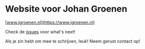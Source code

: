 # Website voor Johan Groenen

[www.jgroenen.nl](https://www.jgroenen.nl)

Check de [issues](https://github.com/everybitnl/jgroenen.nl/issues) voor what's next!

Als je zin hebt om mee te schrijven, leuk! Neem gerust contact op!
